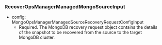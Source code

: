 ### RecoverOpsManagerManagedMongoSourceInput


- config: MongoOpsManagerManagedSourceRecoveryRequestConfigInput
  - Required. The MongoDB recovery request object contains the details of the snapshot to be recovered from the source to the target MongoDB cluster.
